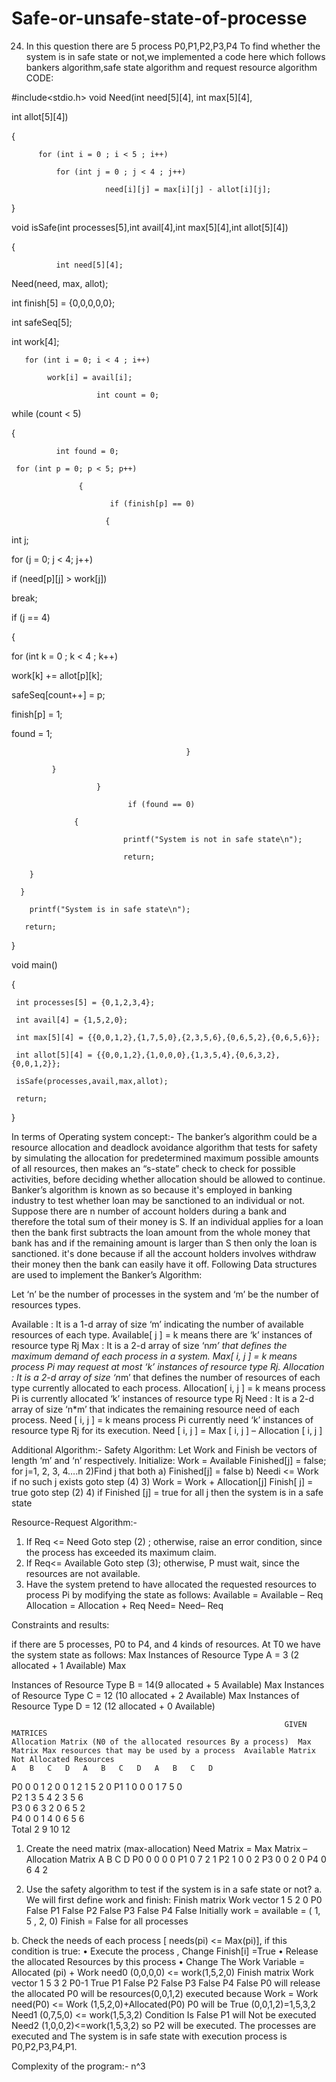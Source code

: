 # Safe-or-unsafe-state-of-processe
24) In this question there are 5 process P0,P1,P2,P3,P4 To find whether the system is in safe  state or not,we implemented a code here which follows bankers algorithm,safe state algorithm and request resource algorithm
CODE:

#include<stdio.h> void Need(int need[5][4], int max[5][4],

int allot[5][4]) 

{ 

          for (int i = 0 ; i < 5 ; i++) 
	  
              for (int j = 0 ; j < 4 ; j++) 
	      
                         need[i][j] = max[i][j] - allot[i][j]; 
			 
} 

void isSafe(int processes[5],int avail[4],int max[5][4],int allot[5][4]) 

{ 

              int need[5][4]; 
	      
Need(need, max, allot);

int finish[5] = {0,0,0,0,0}; 

int safeSeq[5]; 

int work[4]; 

       for (int i = 0; i < 4 ; i++) 
       
            work[i] = avail[i]; 
	    
                       int count = 0;
		       
while (count < 5) 

   {          
   
              int found = 0;
	      
     for (int p = 0; p < 5; p++) 
     
                   { 
		   
                          if (finish[p] == 0) 
			  
                         { 
			 
int j; 

for (j = 0; j < 4; j++) 

if (need[p][j] > work[j]) 

   break; 
   
if (j == 4)

{ 

for (int k = 0 ; k < 4 ; k++) 

  work[k] += allot[p][k]; 
  
  safeSeq[count++] = p; 
  
  finish[p] = 1;
  
  found = 1; 
  
                                           } 
					   
             } 
	     
                       } 
		       
                              if (found == 0) 
			      
                  { 
		  
                             printf("System is not in safe state\n");
			     
                             return;
			     
        }
	
      } 
                
		printf("System is in safe state\n");  
		
       return; 
       
} 

void main() 

{ 

     int processes[5] = {0,1,2,3,4};
     
     int avail[4] = {1,5,2,0}; 
     
     int max[5][4] = {{0,0,1,2},{1,7,5,0},{2,3,5,6},{0,6,5,2},{0,6,5,6}}; 
     
     int allot[5][4] = {{0,0,1,2},{1,0,0,0},{1,3,5,4},{0,6,3,2},{0,0,1,2}};
     
     isSafe(processes,avail,max,allot); 
     
     return;
     
} 


In terms of Operating system concept:-
The banker’s algorithm could be a resource allocation and deadlock avoidance algorithm that tests for safety by simulating the allocation for predetermined maximum possible amounts of all resources, then makes an “s-state” check to check for possible activities, before deciding whether allocation should be allowed to continue.
Banker’s algorithm is known as so because it's employed in banking industry to test whether loan may be sanctioned to an individual or not. Suppose there are n number of account holders during a bank and therefore the total sum of their money is S. If an individual applies for a loan then the bank first subtracts the loan amount from the whole money that bank has and if the remaining amount is larger than S then only the loan is sanctioned. it's done because if all the account holders involves withdraw their money then the bank can easily have it off.
Following Data structures are used to implement the Banker’s Algorithm:

Let ‘n’ be the number of processes in the system and ‘m’ be the number of resources types.

Available : 
It is a 1-d array of size ‘m’ indicating the number of available resources of each type.
     Available[ j ] = k means there are ‘k’ instances of resource type Rj
Max :
It is a 2-d array of size ‘n*m’ that defines the maximum demand of each process in a system.
Max[ i, j ] = k means process Pi may request at most ‘k’ instances of resource type Rj.
Allocation :
It is a 2-d array of size ‘n*m’ that defines the number of resources of each type currently allocated to each process.
Allocation[ i, j ] = k means process Pi is currently allocated ‘k’ instances of resource type Rj
Need :
 It is a 2-d array of size ‘n*m’ that indicates the remaining resource need of each process.
Need [ i,   j ] = k means process Pi currently need ‘k’ instances of resource type Rj
for its execution.
Need [ i,   j ] = Max [ i,   j ] – Allocation [ i,   j ]



Additional Algorithm:-
Safety Algorithm:
Let Work and Finish be vectors of length ‘m’ and ‘n’ respectively.
Initialize: Work = Available
Finished[j] = false; for j=1, 2, 3, 4….n
2)Find  j that both
a) Finished[j] = false
b) Needi <= Work
if no such j exists goto step (4)
3) Work = Work + Allocation[j]
Finish[ j] = true
goto step (2)
4) if Finished [j] = true for all j
then the system is in a safe state

Resource-Request Algorithm:-
1) If Req <= Need
Goto step (2) ; otherwise, raise an error condition, since the process has exceeded its maximum claim.
2) If Req<= Available
Goto step (3); otherwise, P must wait, since the resources are not available.
3) Have the system pretend to have allocated the requested resources to process Pi by modifying the state as
follows:
Available = Available – Req
Allocation = Allocation + Req
Need= Need– Req




Constraints and results:

if there are 5 processes, P0 to P4, and 4 kinds of resources. At T0 we have the system state as follows: Max Instances of Resource Type A = 3 (2 allocated + 1 Available) Max 

Instances of Resource Type B = 14(9 allocated + 5 Available) Max Instances of Resource Type C = 12 (10 allocated + 2 Available) Max Instances of Resource Type D = 12 (12 allocated + 0 Available)

                                                                 GIVEN MATRICES
	Allocation Matrix (N0 of the allocated resources By a process)	Max Matrix Max resources that may be used by a process	Available Matrix Not Allocated Resources
	A	B	C	D	A	B	C	D	A	B	C	D
P0	0	0	1	2	0	0	1	2	1	5	2	0
P1	1	0	0	0	1	7	5	0				
P2	1	3	5	4	2	3	5	6				
P3	0	6	3	2	0	6	5	2				
P4	0	0	1	4	0	6	5	6				
Total	2	9	10	12								


1.	Create the need matrix (max-allocation)
       Need Matrix = Max Matrix – Allocation Matrix
   	A	B	C	D
P0	0	0	0	0
P1	0	7	2	1
P2	1	0	0	2
P3	0	0	2	0
P4	0	6	4	2
	
                                                                               




2. Use the safety algorithm to test if the system is in a safe state or not? 
a. We will first define work and finish:
                           Finish matrix	 Work vector
1	5	2	0
P0	False
P1	False
P2	False
P3	False
P4	False
Initially work = available = ( 1, 5 , 2, 0)
 Finish = False for all processes	




b. Check the needs of each process [ needs(pi) <= Max(pi)], if this condition is true: 
• Execute the process , Change Finish[i] =True 
• Release the allocated Resources by this process 
• Change The Work Variable = Allocated (pi) + Work
need0 (0,0,0,0) <= work(1,5,2,0) 
                           Finish matrix	 Work vector
1	5	3	2
P0-1	True
P1	False
P2	False
P3	False
P4	False
P0 will release the allocated P0 will be resources(0,0,1,2) executed because Work = Work need(P0) <= 
Work (1,5,2,0)+Allocated(P0) 
P0 will be True (0,0,1,2)=1,5,3,2
Need1 (0,7,5,0) <= work(1,5,3,2) Condition Is False P1 will Not be executed Need2 (1,0,0,2)<=work(1,5,3,2) so P2 will be executed.
The processes are executed and The system is in safe state with execution process is P0,P2,P3,P4,P1.

Complexity of the program:-  n^3 
